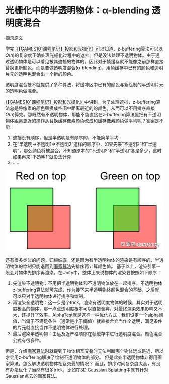 # 光栅化中的半透明物体：α-blending 透明度混合

[摘录原文](https://zhuanlan.zhihu.com/p/263566318)

学完[《【GAMES101课程笔记】投影和光栅化》](./投影和光栅化.md)可以知道，z-buffering算法可以以$O(n)$的复杂度正确处理光栅化过程中的遮挡。但是没法处理不透明物体。由于通过透明物体是可以看见被其遮挡的物体的，因此对于帧缓存就不能像之前那样直接替换更新颜色，而是要做透明度混合(α-blending)，用帧缓存中已有的颜色和透明片元的透明色混合出一个新的颜色。

透明度混合技术就提供了多种算法，将缓冲区中已有的颜色与新绘制的半透明片元的透明色做混合。

[《【GAMES101课程笔记】投影和光栅化》](./投影和光栅化.md)中讲到，为了处理遮挡，z-buffering算法总是将像素的颜色替换成空间中距离最近的的颜色，从而可以不用排序直接$O(n)$算完。那既然有不透明物体，那能不能直接在z-buffering算法里把有不透明物体距离更近的操作从替换缓存像素颜色改成和缓存像素颜色做平均呢？答案是不能：

1. 遮挡没有顺序，但是半透明是有顺序的，不能简单平均
2. 在“半透明->不透明1->不透明2”这样的顺序中，如果先来“不透明2”和“半透明”，那么颜色将被混合，不知道原本的“不透明2”和“半透明”各是多少，这时如果再来“不透明1”就没法计算
3. ......

![](i/v2-ddb7d2e1cc719b6d39bf06996aa0b07a_r.jpg)

还有很多类似的问题。归根结底，还是因为有半透明物体的渲染是有顺序的，半透明物体的绘制只能退回到[画家算法](./投影和光栅化.md)先排序再计算颜色值。
基于以上，渲染引擎一般会对物体先排序再渲染。在Unity中，整体上来说物体的渲染要按照如下顺序：

1. 先渲染不透明物：不用把半透明物体和不透明物体放在一起排序。不透明物体z-buffering算法就可完成，作为接下来半透明物体颜色混合的基础，之后就可以只对半透明物体进行排序和绘制。
2. 再渲染全透明物：这一步是个trick。渲染有透明度物体的时候，其实对于透明度极高的物体，那一点点透明度根本可以直接舍弃，对最终渲染效果影响又不大，还提升了效率。AlphaTest就是这样一种优化方式：我们设定一个alpha阈值，当偏于不满足条件（通常是小于阈值）就直接舍弃当作全透明，满足条件的片元就直接当作不透明物体进行处理。
3. 最后渲染半透明物：由远及近严格顺序在帧缓存中进行透明度混合。颜色混合公式有很多种。

但是，介绍[画家算法](./投影和光栅化.md)时就提到了物体相互交叠时无法判断哪个物体远或是近，所以才会用z-buffering解决了绘制不透明物体的部分。
但是此处半透明物体非得用画家算法，怎么解决透明物体相互交叠的情况？
而且，排序时间复杂度太高，有没有办法优化？当然有很多trick，比如在[3D Gaussian Splatting](./3DGaussianSplatting.md)中就有针对Gaussian点云的画家算法。
